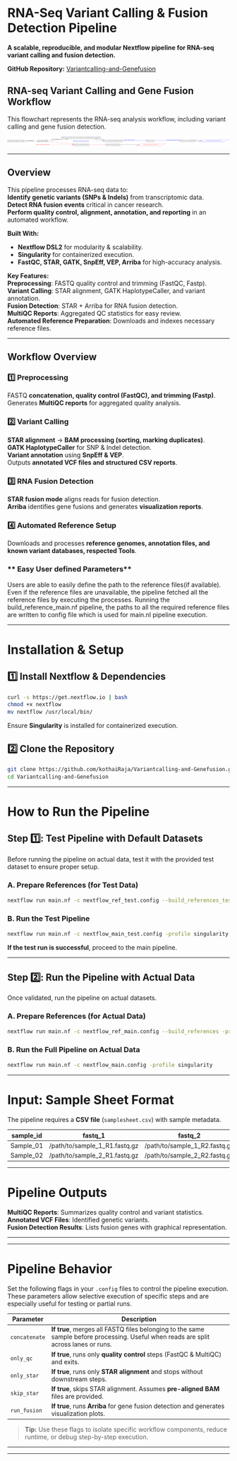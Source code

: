 # **RNA-Seq Variant Calling & Fusion Detection Pipeline**  

**A scalable, reproducible, and modular Nextflow pipeline for RNA-seq variant calling and fusion detection.**  

**GitHub Repository:** [Variantcalling-and-Genefusion](https://github.com/kothaiRaja/Variantcalling-and-Genefusion.git) 
 
## RNA-seq Variant Calling and Gene Fusion Workflow

This flowchart represents the RNA-seq analysis workflow, including variant calling and gene fusion detection.

![RNA-seq Workflow](rna_seq_workflow_fusion_headings.png)

---

## **Overview**  

This pipeline processes RNA-seq data to:  
**Identify genetic variants (SNPs & Indels)** from transcriptomic data.  
**Detect RNA fusion events** critical in cancer research.  
**Perform quality control, alignment, annotation, and reporting** in an automated workflow.  

**Built With:**  
- **Nextflow DSL2** for modularity & scalability.  
- **Singularity** for containerized execution.  
- **FastQC, STAR, GATK, SnpEff, VEP, Arriba** for high-accuracy analysis.  

**Key Features:**  
**Preprocessing**: FASTQ quality control and trimming (FastQC, Fastp).  
**Variant Calling**: STAR alignment, GATK HaplotypeCaller, and variant annotation.  
**Fusion Detection**: STAR + Arriba for RNA fusion detection.  
**MultiQC Reports**: Aggregated QC statistics for easy review.  
**Automated Reference Preparation**: Downloads and indexes necessary reference files.  

---

## **Workflow Overview**  

### **1️⃣ Preprocessing**  
FASTQ **concatenation, quality control (FastQC), and trimming (Fastp)**.  
Generates **MultiQC reports** for aggregated quality analysis.  

### **2️⃣ Variant Calling**  
**STAR alignment** → **BAM processing (sorting, marking duplicates)**.  
**GATK HaplotypeCaller** for SNP & Indel detection.  
**Variant annotation** using **SnpEff & VEP**.  
Outputs **annotated VCF files and structured CSV reports**.  

### **3️⃣ RNA Fusion Detection**  
**STAR fusion mode** aligns reads for fusion detection.  
**Arriba** identifies gene fusions and generates **visualization reports**.  

### **4️⃣ Automated Reference Setup**  
Downloads and processes **reference genomes, annotation files, and known variant databases, respected Tools**. 

### ** Easy User defined Parameters**
Users are able to easily define the path to the reference files(if available). 
Even if the reference files are unavailable, the pipeline fetched all the reference files by executing the processes. 
Running the build_reference_main.nf pipeline, the paths to all the required reference files are written to config file which is used for main.nl pipeline execution.  

---

# **Installation & Setup**  

## **1️⃣ Install Nextflow & Dependencies**  
```bash
curl -s https://get.nextflow.io | bash
chmod +x nextflow
mv nextflow /usr/local/bin/
```
Ensure **Singularity** is installed for containerized execution.  

## **2️⃣ Clone the Repository**  
```bash
git clone https://github.com/kothaiRaja/Variantcalling-and-Genefusion.git
cd Variantcalling-and-Genefusion
```

---

# **How to Run the Pipeline**  

## **Step 1️⃣: Test Pipeline with Default Datasets**  

Before running the pipeline on actual data, test it with the provided test dataset to ensure proper setup.  

### **A. Prepare References (for Test Data)**  
```bash
nextflow run main.nf -c nextflow_ref_test.config --build_references_test -profile singularity
```

### **B. Run the Test Pipeline**  
```bash
nextflow run main.nf -c nextflow_main_test.config -profile singularity
```
**If the test run is successful**, proceed to the main pipeline.  

---

## **Step 2️⃣: Run the Pipeline with Actual Data**  

Once validated, run the pipeline on actual datasets.  

### **A. Prepare References (for Actual Data)**  
```bash
nextflow run main.nf -c nextflow_ref_main.config --build_references -profile singularity

```

### **B. Run the Full Pipeline on Actual Data**  
```bash
nextflow run main.nf -c nextflow_main.config -profile singularity
```

---


# **Input: Sample Sheet Format**  

The pipeline requires a **CSV file** (`samplesheet.csv`) with sample metadata.  

| sample_id  | fastq_1                        | fastq_2                        | strandedness  |  
|------------|--------------------------------|--------------------------------|--------------|  
| Sample_01  | /path/to/sample_1_R1.fastq.gz | /path/to/sample_1_R2.fastq.gz | forward      |  
| Sample_02  | /path/to/sample_2_R1.fastq.gz | /path/to/sample_2_R2.fastq.gz | reverse      |  

---

# **Pipeline Outputs**  

**MultiQC Reports**: Summarizes quality control and variant statistics.  
**Annotated VCF Files**: Identified genetic variants.    
**Fusion Detection Results**: Lists fusion genes with graphical representation.  

---

---

# **Pipeline Behavior**

Set the following flags in your `.config` files to control the pipeline execution. These parameters allow selective execution of specific steps and are especially useful for testing or partial runs.

| **Parameter**     | **Description**                                                                 |
|-------------------|---------------------------------------------------------------------------------|
| `concatenate`     | **If true**, merges all FASTQ files belonging to the same sample before processing. Useful when reads are split across lanes or runs. |
| `only_qc`         | **If true**, runs only **quality control** steps (FastQC & MultiQC) and exits.  |
| `only_star`       | **If true**, runs only **STAR alignment** and stops without downstream steps.   |
| `skip_star`       | **If true**, skips STAR alignment. Assumes **pre-aligned BAM** files are provided. |
| `run_fusion`      | **If true**, runs **Arriba** for gene fusion detection and generates visualization plots. |

>  **Tip:** Use these flags to isolate specific workflow components, reduce runtime, or debug step-by-step execution.

---


---


